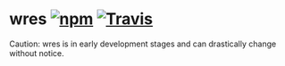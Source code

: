 # wres [![npm](https://img.shields.io/npm/v/wres.svg)](https://www.npmjs.com/package/wres) [![Travis](https://img.shields.io/travis/CmStar283/wres.svg)](https://travis-ci.org/CmStar283/wres)
Caution: wres is in early development stages and can drastically change without notice.
